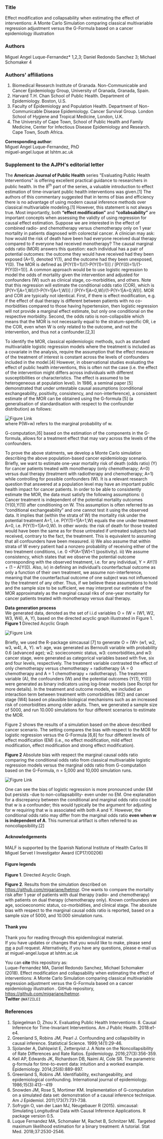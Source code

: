 ### Title  
Effect modification and collapsability when estimating the effect of interventions: A Monte Carlo Simulation comparing classical multivariable regression adjustment versus the G-Formula based on a cancer epidemiology illustration  

### Authors
Miguel Angel Luque-Fernandez* 1,2,3; Daniel Redondo Sanchez 3; Michael Schomaker 4    

### Authors' affiliations  
1. Biomedical Research Institute of Granada. Non-Communicable and Cancer Epidemiology Group, University of Granada, Granada, Spain. 
2. Harvard T.H. Chan School of Public Health. Department of Epidemiology. Boston, U.S.    
3. Faculty of Epidemiology and Population Health. Department of Non-Communicable Disease Epidemiology. Cancer Survival Group. London School of Hygiene and Tropical Medicine, London, U.K.   
4. The University of Cape Town, School of Public Health and Family Medicine, Center for Infectious Disease Epidemiology and Research. Cape Town, South Africa.  

**Corresponding author**:  
Miguel Angel Luque-Fernandez, PhD  
miguel-angel.luque at lshtm.ac.uk  

### Supplement to the AJPH's editorial letter
The **American Journal of Public Health** series "Evaluating Public Health Interventions" is offering excellent practical guidance to researchers in public health.  In the 8<sup>th</sup> part of the series, a valuable introduction to effect estimation of time-invariant public health interventions was given.[1] The authors of this commentary suggested that in terms of bias and efficiency there is no advantage of using modern causal inference methods over classical multivariable modeling.[1] However, this statement is not always true. Most importantly, both **“effect modification”** and **“collabsability”** are important concepts when assessing the validty of using regression for causal effect estimation. Suppose we are interested in the effect of combined radio- and chemotherapy  versus chemotherapy only on 1 year mortality in patients diagnosed with colorectal cancer. A clinician may ask: how would the risk of death have been had everyone received dual therapy compared to if everyone had received monotherapy? The causal marginal odds ratio (MOR) answers this question: each individual has a pair of potential outcomes: the outcome they would have received had they been exposed (A=1), denoted Y(1), and the outcome had they been unexposed, Y(0). The MOR is defined as [P(Y(1)=1)/(1-P(Y(1)=1))] / [P(Y(0)=1)/(1-P(Y(0)=1))]. A common approach would be to use logistic regression to model the odds of mortality given the intervention and adjusted for confounders (W) such as clinical stage, co-morbidities, and others. Note that this regression will estimate the conditional odds ratio (COR), which is [P(Y=1|A=1,W)/(1-P(Y=1|A=1,W))] / [P(Y=1|A=0,W)/(1-P(Y=1|A=0,W))]. MOR and COR are typically not identical. First, if there is effect modification, e.g. if the effect of dual therapy is different between patients with no co-morbidities compared to those having hypertension, then logistic regression will not provide a marginal effect estimate, but only one conditional on the respective morbidity. Second, the odds ratio is non-collapsible which means that the MOR is not necessarily equal to the stratum-specific OR, i.e the COR, even when W is only related to the outcome, and not the intervention, and thus not a confounder.[2,3] 

To identify the MOR, classical epidemiologic methods, such as standard multivariable logistic regression models where the treatment is included as a covariate in the analysis, require the assumption that the effect measure of the treatment of interest is constant across the levels of confounders included in the model.[4] However, in observational studies evaluating the effect of public health interventions, this is often not the case (i.e. the effect of the intervention might differs across individuals with different susceptibilities or characteristics. The effect is assumed to be heterogeneous at population level). In 1986, a seminal paper [5] demonstrated that under untestable causal assumptions (conditional exchangeability, positivity, consistency, and non-interference), a consistent estimate of the MOR can be obtained using the G-formula [5] (a generalisation of standardisation with respect to the confounder distribution) as follows: 

![Figure Link](https://github.com/migariane/hetmor/blob/master/MOR.png)  
where P(W=w) refers to the marginal probability of w.  
 
G-computation,[6] based on the estimation of the components in the G-formula, allows for a treatment effect that may vary across the levels of the confounders. 

To prove the above statments, we develop a Monte Carlo simulation describing the above population-based cancer epidemiology scenario. Briefly, we want to estimate one-year mortality risk of death (odds ratio) (Y) for cancer patients treated with monotherapy (only chemotherapy; A=0) versus dual therapy (treatment with radiotherapy and chemotherapy; A=1) while controlling for possible confounders (W). It is a relevant research question that answered at a population level may have an important public health impact for cancer patients. In order to be able to consistently estimate the MOR, the data must satisfy the following assumptions: i) Cancer treatment is independent of the potential mortality outcomes (Y(0),Y(1)) after conditioning on W. This assumption is often referred to as “conditional exchangeability” and one cannot test it using the observed data. It implies that (within the strata of W) the mortality risk under the potential treatment A=1, i.e. P(Y(1)=1|A=1,W) equals the one under treatment A=0, i.e. P(Y(1)=1|A=0,W). In other words: the risk of death for those treated would have been the same as for those untreated if untreated subjects had received, contrary to the fact, the treatment. This is equivalent to assuming that all confounders have been measured. ii) We also assume that within strata of W every patient had a nonzero probability of receiving either of the two treatment conditions, i.e. 0 <P(A=1|W)<1 (positivity). iii) We assume consistency, which states that we observe the potential outcome corresponding with the observed treatment, i.e. for any individual, Y = AY(1) + (1 – A)Y(0). Also, iv) in defining an individual’s counterfactual outcome as only a function of their own treatment, we assume non-interference, meaning that the counterfactual outcome of one subject was not influenced by the treatment of any other. Thus, if we believe these assumptions to hold and the sample size to be sufficient, we may interpret our estimate of the MOR approximately as the marginal causal riks of one-year mortality for cancer patients treated with monotherapy versus dual therapy. 

**Data generation process**  
We generated data, denoted as the set of i.i.d variables O = (W = (W1, W2, W3, W4), A, Y), based on the directed acyclic graph illustrated in Figure 1.   
**Figure 1** Directed Acyclic Graph    

![Figure Link](https://github.com/migariane/hetmor/blob/master/Figure1.png)  

Briefly, we used the R-package simcausal [7] to generate  O = (W= (w1, w2, w3, w4), A, Y). w1: age, was generated as Bernoulli variable with probability 0.6 (advanced age); w2: socieconomic status, w3: comorbidities,and w3: cancer stage, were generated as categorical variables based with five, six and four levels, respectively. The treatment variable contrasted the effect of only chemotherapy versus chemotherapy + radiotherapy (A = 0 chemotherapy and A = 1 chemotherapy + radiotherapy). The treatment variable (A), the confounders (W) and the potential outcomes (Y(1), Y(0)) were generated as binary indicators using log-linear models (see Rscript for more details). In the treatment and outcome models, we included an interaction term between treatment with comorbidities (W2) and cancer stage (W4) based on plausible biological mechanisms such as an increased risk of comorbidities among older adults. Then, we generated a sample size of 5000, and run 10.000 simulations for four different scenarios to estimate the MOR. 

Figure 2 shows the  results of a simulation based on the above described cancer scenario. The setting compares the bias with respect to the MOR for logistic regression versus the G-Formula [6,8] for four different levels of effect modification (EM) (i.e., no effect modification, mild effect modification, effect modification and strong effect modification).  

**Figure 2** Absolute bias with respect the marginal causal odds ratio comparing the conditional odds ratio from classical multivariable logistic regression models versus the marginal odds ratio from G-computation based on the G-Formula, n = 5,000 and 10,000 simulation runs.

![Figure Link](https://github.com/migariane/hetmor/blob/master/Figure2.png)  

One can see the bias of logistic regression is more pronounced under EM but persists -due to non-collapsability- even under no EM. One explanation for a discrepancy between the conditional and marginal odds ratio could be that w is a confounder; this would typically be the argument for adjusting for w requiring that w is associated with both A and Y. However, the conditional odds ratio may differ from the marginal odds ratio **even when w is independent of A**. This numerical artifact is often referred to as noncollapsibility.[2]

#### Acknowledgements
MALF is supported by the Spanish National Institute of Health Carlos III Miguel Servet I Investigator Award (CP17/00206)  
#### Figure legends
**Figure 1**. Directed Acyclic Graph.  

**Figure 2**. Results from the simulation described on https://github.com/migariane/hetmor. One wants to compare the mortality risk after 1 year of patients with dual therapy (radio- and chemotherapy) with patients on dual therapy (chemotherapy only). Known confounders are age, socioeconomic status, co-morbidities, and clinical stage. The absolute bias with respect to the marginal causal odds ratio is reported, based on a sample size of 5000, and 10.000 simulation runs.   

#### Thank you  
Thank you for reading through this epidemilogical material.  
If you have updates or changes that you would like to make, please send <a href="https://github.com/migariane/hetmor" target="_blank">me</a> a pull request.
Alternatively, if you have any questions, please e-mail us at miguel-angel.luque at lshtm.ac.uk

You can **cite** this repository as:        
Luque-Fernandez MA, Daniel Redondo Sanchez, Michael Schomaker (2018). Effect modification and collapsability when estimating the effect of interventions: A Monte Carlo Simulation comparing classical multivariable regression adjustment versus the G-Formula based on a cancer epidemiology illustration . GitHub repository, https://github.com/migariane/hetmor.    
**Twitter** `@WATZILEI`  

### References
1.	Spiegelman D, Zhou X. Evaluating Public Health Interventions: 8. Causal Inference for Time-Invariant Interventions. Am J Public Health. 2018:e1-e4.  
2.	Greenland S, Robins JM, Pearl J. Confounding and collapsibility in causal inference. Statistical Science. 1999;14(1):29-46.  
3.	Sjolander A, Dahlqwist E, Zetterqvist J. A Note on the Noncollapsibility of Rate Differences and Rate Ratios. Epidemiology. 2016;27(3):356-359.  
4.	Keil AP, Edwards JK, Richardson DB, Naimi AI, Cole SR. The parametric g-formula for time-to-event data: intuition and a worked example. Epidemiology. 2014;25(6):889-897.  
5. Greenland S, Robins JM. Identifiability, exchangeability, and epidemiological confounding. International journal of epidemiology. 1986;15(3):413--419  
6. Snowden JM, Rose S, Mortimer KM. Implementation of G-computation on a simulated data set: demonstration of a causal inference technique. Am J Epidemiol. 2011;173(7):731-738. 
7. Sofrygin O, van der Laan MJ, Neugebauer R (2015). simcausal: Simulating Longitudinal Data with Causal Inference Applications. R package version 0.5.  
8. Luque Fernandez MA, Schomaker M, Rachet B, Schnitzer ME. Targeted maximum likelihood estimation for a binary treatment: A tutorial. Stat Med. 2018;37:2530-2546. 


